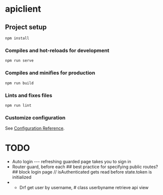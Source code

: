 # apiclient

## Project setup
```
npm install
```

### Compiles and hot-reloads for development
```
npm run serve
```

### Compiles and minifies for production
```
npm run build
```

### Lints and fixes files
```
npm run lint
```

### Customize configuration
See [Configuration Reference](https://cli.vuejs.org/config/).


# TODO

<!-- - Store modules for auth -->
<!-- - Api module for auth -->
<!-- - Usernaem in header, from local storage -->
- Auto login --- refreshing guarded page takes you to sign in
- Router guard, before each ## best practice for specifying public routes? ## block login page
  // isAuthenticated gets read before state.token is initialized
- - Drf get user by username, # class userbyname retrieve api view
